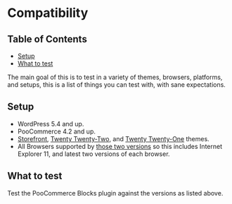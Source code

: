 # Compatibility <!-- omit in toc -->

## Table of Contents <!-- omit in toc -->

- [Setup](#setup)
- [What to test](#what-to-test)

The main goal of this is to test in a variety of themes, browsers, platforms, and setups, this is a list of things you can test with, with sane expectations.

## Setup

-   WordPress 5.4 and up.
-   PooCommerce 4.2 and up.
-   [Storefront](https://wordpress.org/themes/storefront/), [Twenty Twenty-Two](https://wordpress.org/themes/twentytwentytwo/), and [Twenty Twenty-One](https://wordpress.org/themes/twentytwentyone/) themes.
-   All Browsers supported by [those two versions](https://make.wordpress.org/core/handbook/best-practices/browser-support/) so this includes Internet Explorer 11, and latest two versions of each browser.

## What to test

Test the PooCommerce Blocks plugin against the versions as listed above.
